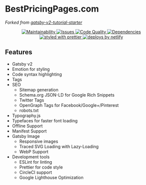 # BestPricingPages.com

_Forked from [gatsby-v2-tutorial-starter](https://github.com/justinformentin/gatsby-v2-tutorial-starter)_

<p align="center">
  <a href="https://codeclimate.com/github/jpvalery/pricingpages">
    <img
      src="https://codeclimate.com/github/jpvalery/pricingpages/badges/gpa.svg"
      alt="Maintainability"
    />
  </a>
  <a href="https://codeclimate.com/github/jpvalery/pricingpages">
    <img
      src="https://codeclimate.com/github/jpvalery/pricingpages/badges/issue_count.svg"
      alt="Issues"
    />
  </a>
  <a href="https://www.codacy.com/app/jpvalery/pricingpages?utm_source=github.com&amp;utm_medium=referral&amp;utm_content=jpvalery/pricingpagesr&amp;utm_campaign=Badge_Grade">
    <img
      src="https://api.codacy.com/project/badge/Grade/c910ab2b18a24dde80cfc05b73c908aa"
      alt="Code Quality"
    />
  </a>
  <a href="https://david-dm.org/jpvalery/pricingpages">
    <img
      src="https://img.shields.io/david/justinformentin/gatsby-v2-tutorial-starter.svg"
      alt="Dependencies"
    />
  </a>
  <a href="https://github.com/prettier/prettier">
    <img
      src="https://img.shields.io/badge/styled_with-prettier-ff69b4.svg"
      alt="styled with prettier"
    />
  </a>
  <a href="https://www.netlify.com">
    <img
      src="https://img.shields.io/badge/deploys%20by-netlify-00c7b7.svg"
      alt="deploys by netlify"
    />
  </a>
</p>

## Features

- Gatsby v2
- Emotion for styling
- Code syntax highlighting
- Tags
- SEO
  - Sitemap generation
  - Schema.org JSON-LD for Google Rich Snippets
  - Twitter Tags
  - OpenGraph Tags for Facebook/Google+/Pinterest
  - robots.txt
- Typography.js
- Typefaces for faster font loading
- Offline Support
- Manifest Support
- Gatsby Image
  - Responsive images
  - Traced SVG Loading with Lazy-Loading
  - WebP Support
- Development tools
  - ESLint for linting
  - Prettier for code style
  - CircleCI support
  - Google Lighthouse Optimization
